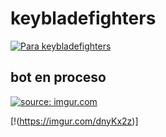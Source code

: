 # keybladefighters
[![Para keybladefighters](https://i.imgur.com/dnyKx2z.jpg)](http://discordapp.com)

## **bot en proceso**


<a href="https://imgur.com/dnyKx2z"><img src="https://i.imgur.com/dnyKx2z.jpg" title="source: imgur.com" /></a>

[!(https://imgur.com/dnyKx2z)]
